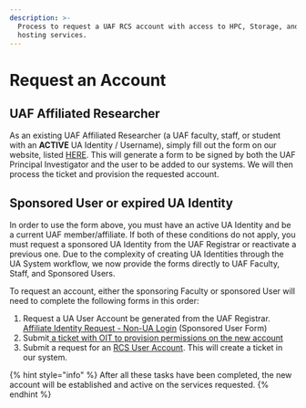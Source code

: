 ```yaml
---
description: >-
  Process to request a UAF RCS account with access to HPC, Storage, and/or
  hosting services.
---
```


# Request an Account

## UAF Affiliated Researcher

As an existing UAF Affiliated Researcher (a UAF faculty, staff, or student with an **ACTIVE** UA Identity / Username), simply fill out the form on our website, listed [HERE](https://www.gi.alaska.edu/form/user-account-application-rcs-). This will generate a form to be signed by both the UAF Principal Investigator and the user to be added to our systems. We will then process the ticket and provision the requested account.

## Sponsored User or expired UA Identity

In order to use the form above, you must have an active UA Identity and be a current UAF member/affiliate. If both of these conditions do not apply, you must request a sponsored UA Identity from the UAF Registrar or reactivate a previous one. Due to the complexity of creating UA Identities through the UA System workflow, we now provide the forms directly to UAF Faculty, Staff, and Sponsored Users.&#x20;

To request an account, either the sponsoring Faculty or sponsored User will need to complete the following forms in this order:

1. Request a UA User Account be generated from the UAF Registrar. [Affiliate Identity Request - Non-UA Login](https://dynamicforms.ngwebsolutions.com/Submit/Form/Start/78a2640e-f87a-4a67-b8ec-6ddd30608e30) (Sponsored User Form)
2. Submit[ a ticket with OIT to provision permissions on the new account](https://service.alaska.edu/TDClient/39/Portal/Requests/TicketRequests/NewForm?ID=5Byah%7eerQ9E\_\&RequestorType=ServiceOffering)
3. Submit a request for an [RCS User Account](https://www.gi.alaska.edu/form/user-account-application-rcs-). This will create a ticket in our system.

{% hint style="info" %}
After all these tasks have been completed, the new account will be established and active on the services requested.
{% endhint %}

